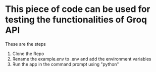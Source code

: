 # This piece of code can be used for testing the functionalities of Groq API
 These are the steps

 1. Clone the Repo
 2. Rename the example.env to .env and add the environment variables
 3. Run the app in the command prompt using "python"
